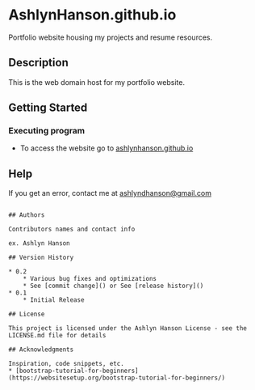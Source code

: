 # AshlynHanson.github.io

Portfolio website housing my projects and resume resources.

## Description

This is the web domain host for my portfolio website.

## Getting Started

### Executing program

* To access the website go to [ashlynhanson.github.io](www.AshlynHanson.github.io)
## Help

If you get an error, contact me at ashlyndhanson@gmail.com
```

## Authors

Contributors names and contact info

ex. Ashlyn Hanson 

## Version History

* 0.2
    * Various bug fixes and optimizations
    * See [commit change]() or See [release history]()
* 0.1
    * Initial Release

## License

This project is licensed under the Ashlyn Hanson License - see the LICENSE.md file for details

## Acknowledgments

Inspiration, code snippets, etc.
* [bootstrap-tutorial-for-beginners](https://websitesetup.org/bootstrap-tutorial-for-beginners/)